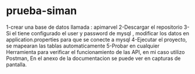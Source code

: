 # prueba-siman

1-crear una base de datos llamada : apimarvel
2-Descargar el repositorio 
3-Si el tiene configurado el user y password de mysql , modificar los datos en application.properties para que se conecte a mysql
4-Ejecutar el proyecto, se mapearan las tablas automaticamente
5-Probar en cualquier Herramienta para verificar el funcionamiento de las API, en mi caso utilizo Postman, En el anexo de la documentacion se puede ver en capturas de pantalla.
 